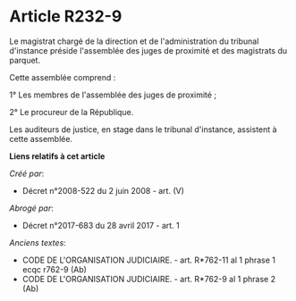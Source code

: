 # Article R232-9

Le magistrat chargé de la direction et de l'administration du tribunal d'instance préside l'assemblée des juges de proximité
et des magistrats du parquet.

Cette assemblée comprend :

1° Les membres de l'assemblée des juges de proximité ;

2° Le procureur de la République.

Les auditeurs de justice, en stage dans le tribunal d'instance, assistent à cette assemblée.

**Liens relatifs à cet article**

_Créé par_:

  - Décret n°2008-522 du 2 juin 2008 - art. (V)

_Abrogé par_:

  - Décret n°2017-683 du 28 avril 2017 - art. 1

_Anciens textes_:

  - CODE DE L'ORGANISATION JUDICIAIRE. - art. R*762-11 al 1 phrase 1 ecqc r762-9 (Ab)
  - CODE DE L'ORGANISATION JUDICIAIRE. - art. R*762-9 al 1 phrase 2 (Ab)

